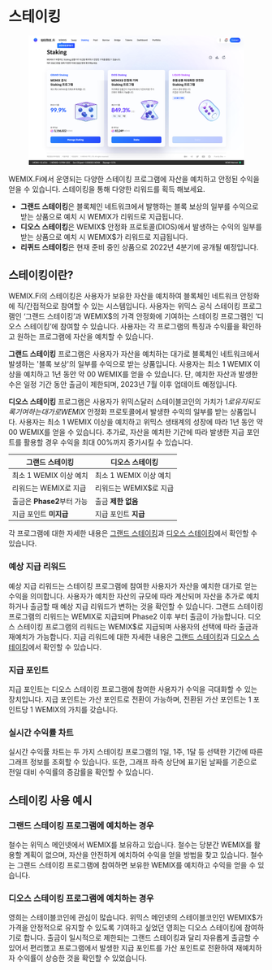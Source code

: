 # 스테이킹

<figure><img src="../../.gitbook/assets/staking.png" alt=""><figcaption></figcaption></figure>

WEMIX.Fi에서 운영되는 다양한 스테이킹 프로그램에 자산을 예치하고 안정된 수익을 얻을 수 있습니다. 스테이킹을 통해 다양한 리워드를 획득 해보세요.

* **그랜드 스테이킹**은 블록체인 네트워크에서 발행하는 블록 보상의 일부를 수익으로 받는 상품으로 예치 시 WEMIX가 리워드로 지급됩니다.
* **디오스 스테이킹**은 WEMIX$ 안정화 프로토콜(DIOS)에서 발생하는 수익의 일부를 받는 상품으로 예치 시 WEMIX$가 리워드로 지급됩니다.
* **리퀴드 스테이킹**은 현재 준비 중인 상품으로 2022년 4분기에 공개될 예정입니다.

## **스테이킹이란?**

WEMIX.Fi의 스테이킹은 사용자가 보유한 자산을 예치하여 블록체인 네트워크 안정화에 직/간접적으로 참여할 수 있는 시스템입니다. 사용자는 위믹스 공식 스테이킹 프로그램인 ‘그랜드 스테이킹’과 WEMIX$의 가격 안정화에 기여하는 스테이킹 프로그램인 ‘디오스 스테이킹’에 참여할 수 있습니다. 사용자는 각 프로그램의 특징과 수익률을 확인하고 원하는 프로그램에 자산을 예치할 수 있습니다.

**그랜드 스테이킹** 프로그램은 사용자가 자산을 예치하는 대가로 블록체인 네트워크에서 발생하는 '블록 보상'의 일부를 수익으로 받는 상품입니다. 사용자는 최소 1 WEMIX 이상을 예치하고 1년 동안 약 00 WEMIX를 얻을 수 있습니다. 단, 예치한 자산과 발생한 수은 일정 기간 동안 출금이 제한되며, 2023년 7월 이후 업데이트 예정입니다.

**디오스 스테이킹** 프로그램은 사용자가 위믹스달러 스테이블코인의 가치가 $1로 유지되도록 기여하는 대가로 WEMIX$ 안정화 프로토콜에서 발생한 수익의 일부를 받는 상품입니다. 사용자는 최소 1 WEMIX 이상을 예치하고 위믹스 생태계의 성장에 따라 1년 동안 약 00 WEMIX를 얻을 수 있습니다. 추가로, 자산을 예치한 기간에 따라 발생한 지급 포인트를 활용할 경우 수익을 최대 00%까지 증가시킬 수 있습니다.

| 그랜드 스테이킹            | 디오스 스테이킹         |
| ------------------- | ---------------- |
| 최소 1 WEMIX 이상 예치    | 최소 1 WEMIX 이상 예치 |
| 리워드는 WEMIX로 지급      | 리워드는 WEMIX$로 지급  |
| 출금은 **Phase2**부터 가능 | 출금 **제한 없음**     |
| 지급 포인트 **미지급**      | 지급 포인트 **지급**    |

각 프로그램에 대한 자세한 내용은 [그랜드 스테이킹](<GRAND Staking.md>)과 [디오스 스테이킹](<DIOS Staking.md>)에서 확인할 수 있습니다.

### 예상 지급 리워드

예상 지급 리워드는 스테이킹 프로그램에 참여한 사용자가 자산을 예치한 대가로 얻는 수익을 의미합니다. 사용자가 예치한 자산의 규모에 따라 계산되며 자산을 추가로 예치하거나 출금할 때 예상 지급 리워드가 변하는 것을 확인할 수 있습니다. 그랜드 스테이킹 프로그램의 리워드는 WEMIX로 지급되며 Phase2 이후 부터 출금이 가능합니다. 디오스 스테이킹 프로그램의 리워드는 WEMIX$로 지급되며 사용자의 선택에 따라 출금과 재예치가 가능합니다. 지급 리워드에 대한 자세한 내용은 [그랜드 스테이킹](<GRAND Staking.md>)과 [디오스 스테이킹](<DIOS Staking.md>)에서 확인할 수 있습니다.

### 지급 포인트

지급 포인트는 디오스 스테이킹 프로그램에 참여한 사용자가 수익을 극대화할 수 있는 장치입니다. 지급 포인트는 가산 포인트로 전환이 가능하며, 전환된 가산 포인트는 1 포인트당 1 WEMIX의 가치를 갖습니다.

### 실시간 수익률 차트

실시간 수익률 차트는 두 가지 스테이킹 프로그램의 1일, 1주, 1달 등 선택한 기간에 따른 그래프 정보를 조회할 수 있습니다. 또한, 그래프 좌측 상단에 표기된 날짜를 기준으로 전일 대비 수익률의 증감률을 확인할 수 있습니다.

## 스테이킹 사용 예시

### 그랜드 스테이킹 프로그램에 예치하는 경우

철수는 위믹스 메인넷에서 WEMIX를 보유하고 있습니다. 철수는 당분간 WEMIX를 활용할 계획이 없으며, 자산을 안전하게 예치하여 수익을 얻을 방법을 찾고 있습니다. 철수는 그랜드 스테이킹 프로그램에 참여하면 보유한 WEMIX를 예치하고 수익을 얻을 수 있습니다.&#x20;

### 디오스 스테이킹 프로그램에 예치하는 경우

영희는 스테이블코인에 관심이 많습니다. 위믹스 메인넷의 스테이블코인인 WEMIX$가 가격을 안정적으로 유지할 수 있도록 기여하고 싶었던 영희는 디오스 스테이킹에 참여하기로 합니다. 출금이 일시적으로 제한되는 그랜드 스테이킹과 달리 자유롭게 출금할 수 있어서 편리했고 프로그램에서 발생한 지급 포인트를 가산 포인트로 전환하여 재예치하자 수익률이 상승한 것을 확인할 수 있었습니다.
